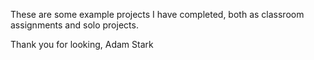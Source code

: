 These are some example projects I have completed, both as classroom assignments and solo projects. 

Thank you for looking,
Adam Stark
